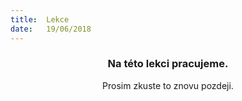 ```yaml
---
title:  Lekce
date:   19/06/2018
---
```


### <center>Na této lekci pracujeme.</center>
<center>Prosim zkuste to znovu pozdeji.</center>